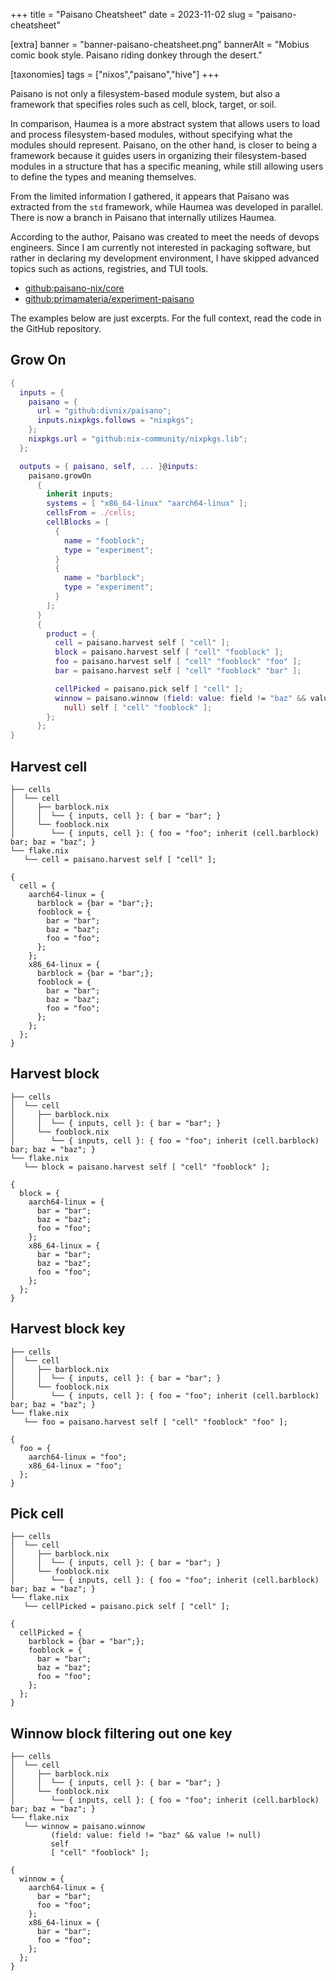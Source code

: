 +++
title = "Paisano Cheatsheet"
date = 2023-11-02
slug = "paisano-cheatsheet"

[extra]
banner = "banner-paisano-cheatsheet.png"
bannerAlt = "Mobius comic book style. Paisano riding donkey through the desert."

[taxonomies]
tags = ["nixos","paisano","hive"]
+++

Paisano is not only a filesystem-based module system, but also a framework that
specifies roles such as cell, block, target, or soil.

<!-- more -->
<!-- TOC -->

In comparison, Haumea is a more abstract system that allows users to load and
process filesystem-based modules, without specifying what the modules should
represent. Paisano, on the other hand, is closer to being a framework because it
guides users in organizing their filesystem-based modules in a structure that
has a specific meaning, while still allowing users to define the types and
meaning themselves.

From the limited information I gathered, it appears that Paisano was extracted
from the `std` framework, while Haumea was developed in parallel. There is now a
branch in Paisano that internally utilizes Haumea.

According to the author, Paisano was created to meet the needs of devops
engineers. Since I am currently not interested in packaging software, but rather
in declaring my development environment, I have skipped advanced topics such as
actions, registries, and TUI tools.

- [github:paisano-nix/core](https://github.com/paisano-nix/core)
- [github:primamateria/experiment-paisano](https://github.com/PrimaMateria/experiment-paisano)

The examples below are just excerpts. For the full context, read the code in the
GitHub repository.

## Grow On

```nix
{
  inputs = {
    paisano = {
      url = "github:divnix/paisano";
      inputs.nixpkgs.follows = "nixpkgs";
    };
    nixpkgs.url = "github:nix-community/nixpkgs.lib";
  };

  outputs = { paisano, self, ... }@inputs:
    paisano.growOn
      {
        inherit inputs;
        systems = [ "x86_64-linux" "aarch64-linux" ];
        cellsFrom = ./cells;
        cellBlocks = [
          {
            name = "fooblock";
            type = "experiment";
          }
          {
            name = "barblock";
            type = "experiment";
          }
        ];
      }
      {
        product = {
          cell = paisano.harvest self [ "cell" ];
          block = paisano.harvest self [ "cell" "fooblock" ];
          foo = paisano.harvest self [ "cell" "fooblock" "foo" ];
          bar = paisano.harvest self [ "cell" "fooblock" "bar" ];

          cellPicked = paisano.pick self [ "cell" ];
          winnow = paisano.winnow (field: value: field != "baz" && value !=
            null) self [ "cell" "fooblock" ];
        };
      };
}
```

## Harvest cell

```text
├── cells
│  └── cell
│     ├── barblock.nix
│     │  └── { inputs, cell }: { bar = "bar"; }
│     └── fooblock.nix
│        └── { inputs, cell }: { foo = "foo"; inherit (cell.barblock) bar; baz = "baz"; }
└── flake.nix
   └── cell = paisano.harvest self [ "cell" ];

{
  cell = {
    aarch64-linux = {
      barblock = {bar = "bar";};
      fooblock = {
        bar = "bar";
        baz = "baz";
        foo = "foo";
      };
    };
    x86_64-linux = {
      barblock = {bar = "bar";};
      fooblock = {
        bar = "bar";
        baz = "baz";
        foo = "foo";
      };
    };
  };
}
```

## Harvest block

```text
├── cells
│  └── cell
│     ├── barblock.nix
│     │  └── { inputs, cell }: { bar = "bar"; }
│     └── fooblock.nix
│        └── { inputs, cell }: { foo = "foo"; inherit (cell.barblock) bar; baz = "baz"; }
└── flake.nix
   └── block = paisano.harvest self [ "cell" "fooblock" ];

{
  block = {
    aarch64-linux = {
      bar = "bar";
      baz = "baz";
      foo = "foo";
    };
    x86_64-linux = {
      bar = "bar";
      baz = "baz";
      foo = "foo";
    };
  };
}
```

## Harvest block key

```text
├── cells
│  └── cell
│     ├── barblock.nix
│     │  └── { inputs, cell }: { bar = "bar"; }
│     └── fooblock.nix
│        └── { inputs, cell }: { foo = "foo"; inherit (cell.barblock) bar; baz = "baz"; }
└── flake.nix
   └── foo = paisano.harvest self [ "cell" "fooblock" "foo" ];

{
  foo = {
    aarch64-linux = "foo";
    x86_64-linux = "foo";
  };
}

```

## Pick cell

```text
├── cells
│  └── cell
│     ├── barblock.nix
│     │  └── { inputs, cell }: { bar = "bar"; }
│     └── fooblock.nix
│        └── { inputs, cell }: { foo = "foo"; inherit (cell.barblock) bar; baz = "baz"; }
└── flake.nix
   └── cellPicked = paisano.pick self [ "cell" ];

{
  cellPicked = {
    barblock = {bar = "bar";};
    fooblock = {
      bar = "bar";
      baz = "baz";
      foo = "foo";
    };
  };
}

```

## Winnow block filtering out one key

```text
├── cells
│  └── cell
│     ├── barblock.nix
│     │  └── { inputs, cell }: { bar = "bar"; }
│     └── fooblock.nix
│        └── { inputs, cell }: { foo = "foo"; inherit (cell.barblock) bar; baz = "baz"; }
└── flake.nix
   └── winnow = paisano.winnow
         (field: value: field != "baz" && value != null)
         self
         [ "cell" "fooblock" ];

{
  winnow = {
    aarch64-linux = {
      bar = "bar";
      foo = "foo";
    };
    x86_64-linux = {
      bar = "bar";
      foo = "foo";
    };
  };
}
```
